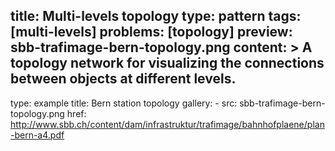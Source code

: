 title: Multi-levels topology
type: pattern
tags: [multi-levels]
problems: [topology]
preview: sbb-trafimage-bern-topology.png
content: >
    A topology network for visualizing the connections between objects at different levels.
---
type: example
title: Bern station topology 
gallery:
    - src: sbb-trafimage-bern-topology.png
      href: http://www.sbb.ch/content/dam/infrastruktur/trafimage/bahnhofplaene/plan-bern-a4.pdf
    
